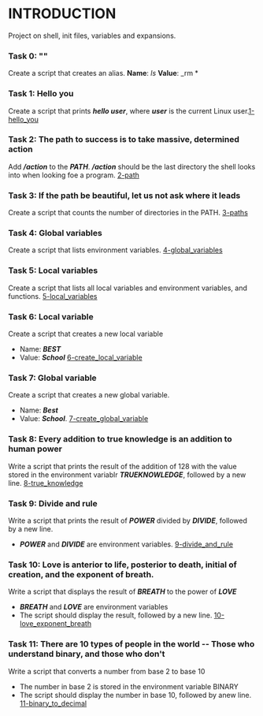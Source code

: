 # INTRODUCTION
Project on shell, init files, variables and expansions.

### Task 0: "<o>"
Create a script that creates an alias.
**Name**: _ls_
**Value**: _rm *

### Task 1: Hello you
Create a script that prints  ***hello user***, where ***user*** is the current Linux user.[1-hello_you](./1-hello_you)

### Task 2: The path to success is to take massive, determined action
Add ***/action*** to the ***PATH***. ***/action*** should be the last directory the shell looks into when looking foe a program. [2-path](./2-path)

### Task 3: If the path be beautiful, let us not ask where it leads
Create a script that counts the number of directories in the PATH. [3-paths](./3-paths)

### Task 4: Global variables
Create a script that lists environment variables. [4-global_variables](./4-global_variables)

### Task 5: Local variables
Create a script that lists all local variables and environment variables, and functions. [5-local_variables](./5-local_variables)

### Task 6: Local variable
Create a script that creates a new local variable
- Name: ***BEST***
- Value: ***School*** [6-create_local_variable](./6-create_local_variable)

### Task 7: Global variable
Create a script that creates a new global variable.
- Name: ***Best***
- Value: ***School***. [7-create_global_variable](./7-create_global_variable)

### Task 8: Every addition to true knowledge is an addition to human power
Write a script that prints the result of the addition of 128 with the value stored in the environment variablr ***TRUEKNOWLEDGE***, followed by a new line. [8-true_knowledge](./8-true_knowledge)

### Task 9: Divide and rule
Write a script that prints the result of ***POWER*** divided by ***DIVIDE***, followed by a new line.
- ***POWER*** and ***DIVIDE*** are environment variables. [9-divide_and_rule](./9-divide_and_rule)

### Task 10: Love is anterior to life, posterior to death, initial of creation, and the exponent of breath.
Write a script that displays the result of ***BREATH*** to the power of ***LOVE***
- ***BREATH*** and ***LOVE*** are environment variables
- The script should display the result, followed by a new line. [10-love_exponent_breath](./10-love_exponent_breath)

### Task 11: There are 10 types of people in the world -- Those who understand binary, and those who don't
Write a script that converts a number from base 2 to base 10
- The number in base 2 is stored in the environment variable BINARY
- The script should display the number in base 10, followed by anew line. [11-binary_to_decimal](./11-binary_to_decimal)
